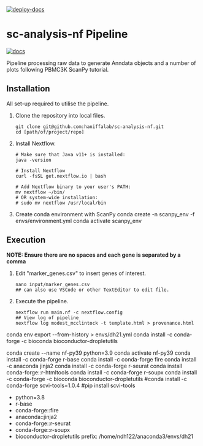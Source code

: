 [![deploy-docs](https://github.com/haniffalab/sc-analysis-nf/actions/workflows/deploy-sphinx.yml/badge.svg)](https://github.com/haniffalab/sc-analysis-nf/actions/workflows/deploy-sphinx.yml)

# sc-analysis-nf Pipeline

[![docs](https://img.shields.io/badge/Documentation-online-purple)](https://haniffalab.com/sc-analysis-nf/)

Pipeline processing raw data to generate Anndata objects and a number of plots following PBMC3K ScanPy tutorial.

## Installation

All set-up required to utilise the pipeline.

1.  Clone the repository into local files.

        git clone git@github.com:haniffalab/sc-analysis-nf.git
        cd [path/of/project/repo]

2.  Install Nextflow.

        # Make sure that Java v11+ is installed:
        java -version

        # Install Nextflow
        curl -fsSL get.nextflow.io | bash

        # Add Nextflow binary to your user's PATH:
        mv nextflow ~/bin/
        # OR system-wide installation:
        # sudo mv nextflow /usr/local/bin

3.  Create conda environment with ScanPy
    conda create -n scanpy_env -f envs/environment.yml
    conda activate scanpy_env

## Execution

**NOTE: Ensure there are no spaces and each gene is separated by a comma**

1.  Edit "marker_genes.csv" to insert genes of interest.

        nano input/marker_genes.csv
        ## can also use VSCode or other TextEditor to edit file.

2.  Execute the pipeline.

        nextflow run main.nf -c nextflow.config
        ## View log of pipeline
        nextflow log modest_mcclintock -t template.html > provenance.html

conda env export --from-history > envs/dh21.yml
conda install -c conda-forge -c bioconda bioconductor-dropletutils

conda create --name nf-py39 python=3.9
conda activate nf-py39
conda install -c conda-forge r-base
conda install -c conda-forge fire
conda install -c anaconda jinja2
conda install -c conda-forge r-seurat
conda install conda-forge::r-htmltools
conda install -c conda-forge r-soupx
conda install -c conda-forge -c bioconda bioconductor-dropletutils
#conda install -c conda-forge scvi-tools=1.0.4
#pip install scvi-tools

- python=3.8
- r-base
- conda-forge::fire
- anaconda::jinja2
- conda-forge::r-seurat
- conda-forge::r-soupx
- bioconductor-dropletutils
  prefix: /home/ndh122/anaconda3/envs/dh21

